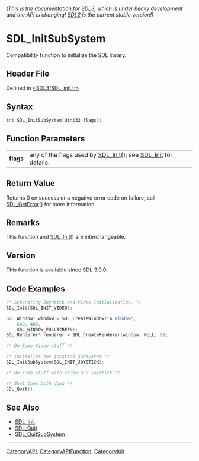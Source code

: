###### (This is the documentation for SDL3, which is under heavy development and the API is changing! [SDL2](https://wiki.libsdl.org/SDL2/) is the current stable version!)
# SDL_InitSubSystem

Compatibility function to initialize the SDL library.

## Header File

Defined in [<SDL3/SDL_init.h>](https://github.com/libsdl-org/SDL/blob/main/include/SDL3/SDL_init.h)

## Syntax

```c
int SDL_InitSubSystem(Uint32 flags);

```

## Function Parameters

|               |                                                                                        |
| ------------- | -------------------------------------------------------------------------------------- |
| **flags**     | any of the flags used by [SDL_Init](SDL_Init)(); see [SDL_Init](SDL_Init) for details. |

## Return Value

Returns 0 on success or a negative error code on failure; call
[SDL_GetError](SDL_GetError)() for more information.

## Remarks

This function and [SDL_Init](SDL_Init)() are interchangeable.

## Version

This function is available since SDL 3.0.0.

## Code Examples

```c
/* Separating Joystick and Video initialization. */
SDL_Init(SDL_INIT_VIDEO);

SDL_Window* window = SDL_CreateWindow("A Window",
    640, 480,
    SDL_WINDOW_FULLSCREEN);
SDL_Renderer* renderer = SDL_CreateRenderer(window, NULL, 0);

/* Do Some Video stuff */

/* Initialize the joystick subsystem */
SDL_InitSubSystem(SDL_INIT_JOYSTICK);

/* Do some stuff with video and joystick */

/* Shut them both down */
SDL_Quit();
```

## See Also

- [SDL_Init](SDL_Init)
- [SDL_Quit](SDL_Quit)
- [SDL_QuitSubSystem](SDL_QuitSubSystem)

----
[CategoryAPI](CategoryAPI), [CategoryAPIFunction](CategoryAPIFunction), [CategoryInit](CategoryInit)


